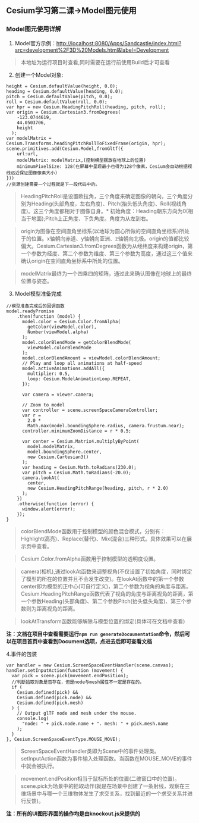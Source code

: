## Cesium学习第二课->Model图元使用

### Model图元使用详解
1. Model官方示例：<http://localhost:8080/Apps/Sandcastle/index.html?src=development%2F3D%20Models.html&label=Development>

> 本地址为运行项目时查看,同时需要在运行前使用Build后才可查看

2. 创建一个Model对象:
```
height = Cesium.defaultValue(height, 0.0);
heading = Cesium.defaultValue(heading, 0.0);
pitch = Cesium.defaultValue(pitch, 0.0);
roll = Cesium.defaultValue(roll, 0.0);
var hpr = new Cesium.HeadingPitchRoll(heading, pitch, roll);
var origin = Cesium.Cartesian3.fromDegrees(
    -123.0744619,
    44.0503706,
    height
  );
var modelMatrix = Cesium.Transforms.headingPitchRollToFixedFrame(origin, hpr);
scene.primitives.add(Cesium.Model,fromGltf({
    url:url,
    modelMatrix: modelMatrix,(控制模型摆放在地球上的位置)
    minimumPixelSize: 128(在屏幕中呈现最小也得为128个像素，Cesium会自动根据视线远近保证图像像素大小)
})) 
//资源创建需要一个过程就是下一段代码中的。
```
> HeadingPitchRoll是设置欧拉角，三个角度来确定图像的朝向，三个角度分别为Heading(头部角度，左右角度)、Pitch(抬头低头角度)、Roll(视线角度)。这三个角度都相对于图像自身。* 初始角度：Heading朝东方向为0(相当于地面);Pitch上正角度、下负角度。角度为从左到右。

> origin为图像在空间直角坐标系(以地球为圆心所做的空间直角坐标系)所处于的位置。x轴朝向赤道、y轴朝向亚洲、z轴朝向北极。origin的值都比较偏大。Cesium.Cartesian3.fromDegrees函数为从经纬度来构建origin，第一个参数为经度、第二个参数为维度、第三个参数为高度，通过这三个值来确认origin在空间直角坐标系中所处的位置。

> modelMatrix最终为一个四乘四的矩阵，通过此来确认图像在地球上的最终位置与姿态。

3. Model模型准备完成
```
//模型准备完成后的回调函数
model.readyPromise
    .then(function (model) {
      model.color = Cesium.Color.fromAlpha(
        getColor(viewModel.color),
        Number(viewModel.alpha)
      );
      model.colorBlendMode = getColorBlendMode(
        viewModel.colorBlendMode
      );
      model.colorBlendAmount = viewModel.colorBlendAmount;
      // Play and loop all animations at half-speed
      model.activeAnimations.addAll({
        multiplier: 0.5,
        loop: Cesium.ModelAnimationLoop.REPEAT,
      });

      var camera = viewer.camera;

      // Zoom to model
      var controller = scene.screenSpaceCameraController;
      var r =
        2.0 *
        Math.max(model.boundingSphere.radius, camera.frustum.near);
      controller.minimumZoomDistance = r * 0.5;

      var center = Cesium.Matrix4.multiplyByPoint(
        model.modelMatrix,
        model.boundingSphere.center,
        new Cesium.Cartesian3()
      );
      var heading = Cesium.Math.toRadians(230.0);
      var pitch = Cesium.Math.toRadians(-20.0);
      camera.lookAt(
        center,
        new Cesium.HeadingPitchRange(heading, pitch, r * 2.0)
      );
    })
    .otherwise(function (error) {
      window.alert(error);
    });
}
```
>colorBlendMode函数用于控制模型的颜色混合模式，分别有：Highlight(高亮)、Replace(替代)、Mix(混合)三种形式。具体效果可以在展示页中查看。

>Cesium.Color.fromAlpha函数用于控制模型的透明度设置。

> camera(相机),通过lookAt函数来调整视角(不仅设置了初始角度，同时绑定了模型的所在的位置并且不会发生改变)。在lookAt函数中的第一个参数center即为模型的正中心(可自行定义)，第二个参数为视角的角度与距离。Cesium.HeadingPitchRange函数代表了视角的角度与距离视角的距离，第一个参数Heading(头部角度)、第二个参数Pitch(抬头低头角度)、第三个参数则为距离视角的距离。

> lookAtTransform函数能够解除与模型位置的绑定(具体可在文档中查看)

**注：文档在项目中查看需要运行``npm run generateDocuumentation``命令，然后可以在项目首页中查看到Document选项，点进去后即可查看文档**

4.事件的包装
```
var handler = new Cesium.ScreenSpaceEventHandler(scene.canvas);
handler.setInputAction(function (movement) {
  var pick = scene.pick(movement.endPosition);
  //判断拾取对象是否存在，但是node与mesh属性不一定是存在的。
  if (
    Cesium.defined(pick) &&
    Cesium.defined(pick.node) &&
    Cesium.defined(pick.mesh)
  ) {
    // Output glTF node and mesh under the mouse.
    console.log(
      "node: " + pick.node.name + ". mesh: " + pick.mesh.name
    );
  }
}, Cesium.ScreenSpaceEventType.MOUSE_MOVE);
```
> ScreenSpaceEventHandler类即为Scene中的事件处理类。
> setInputAction函数为事件输入处理函数。当函数在MOUSE_MOVE的事件中就会被执行。

> movement.endPosition相当于鼠标所处的位置(二维窗口中的位置)。scene.pick为场景中的拾取动作(就是在场景中创建了一条射线，观察在三维场景中与哪一个三维物体发生了求交关系，找到最近的一个求交关系并进行反馈)。

**注：所有的UI图形界面的操作均是由knockout.js来提供的**